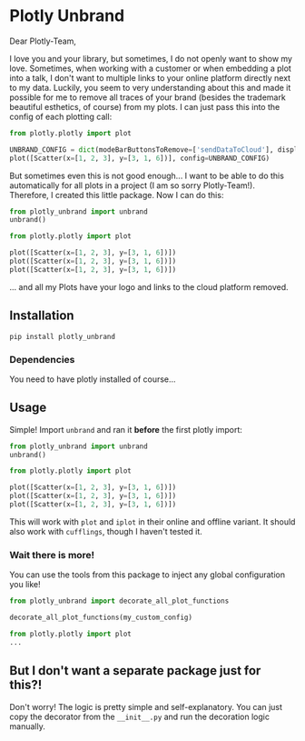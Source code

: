 # Plotly Unbrand

Dear Plotly-Team,

I love you and your library, but sometimes, I do not openly want to show my love.
Sometimes, when working with a customer or when embedding a plot into a talk, I don't want to multiple links to your online platform directly next to my data.
Luckily, you seem to very understanding about this and made it possible for me to remove all traces of your brand (besides the trademark beautiful esthetics, of course) from my plots.
I can just pass this into the config of each plotting call:

```python
from plotly.plotly import plot

UNBRAND_CONFIG = dict(modeBarButtonsToRemove=['sendDataToCloud'], displaylogo=False, showTips=True, showLink=False)
plot([Scatter(x=[1, 2, 3], y=[3, 1, 6])], config=UNBRAND_CONFIG)
```

But sometimes even this is not good enough... I want to be able to do this automatically for all plots in a project (I am so sorry Plotly-Team!).
Therefore, I created this little package.
Now I can do this:

```python
from plotly_unbrand import unbrand
unbrand()

from plotly.plotly import plot

plot([Scatter(x=[1, 2, 3], y=[3, 1, 6])])
plot([Scatter(x=[1, 2, 3], y=[3, 1, 6])])
plot([Scatter(x=[1, 2, 3], y=[3, 1, 6])])
```
... and all my Plots have your logo and links to the cloud platform removed.

## Installation

```
pip install plotly_unbrand
```

### Dependencies

You need to have plotly installed of course...

## Usage

Simple! Import `unbrand` and ran it **before** the first plotly import:
```python
from plotly_unbrand import unbrand
unbrand()

from plotly.plotly import plot

plot([Scatter(x=[1, 2, 3], y=[3, 1, 6])])
plot([Scatter(x=[1, 2, 3], y=[3, 1, 6])])
plot([Scatter(x=[1, 2, 3], y=[3, 1, 6])])
```

This will work with `plot` and `iplot` in their online and offline variant.
It should also work with `cufflings`, though I haven't tested it.

### Wait there is more!

You can use the tools from this package to inject any global configuration you like!

```python
from plotly_unbrand import decorate_all_plot_functions

decorate_all_plot_functions(my_custom_config)

from plotly.plotly import plot
...
```

## But I don't want a separate package just for this?!

Don't worry! The logic is pretty simple and self-explanatory.
You can just copy the decorator from the `__init__.py` and run the decoration logic manually.
